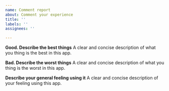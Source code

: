 ```yaml
---
name: Comment report
about: Comment your experience
title: ''
labels: ''
assignees: ''

---
```


**Good. Describe the best things**
A clear and concise description of what you thing is the best in this app.

**Bad. Describe the worst things**
A clear and concise description of what you thing is the worst in this app.

**Describe your general feeling using it**
A clear and concise description of your feeling using this app.
